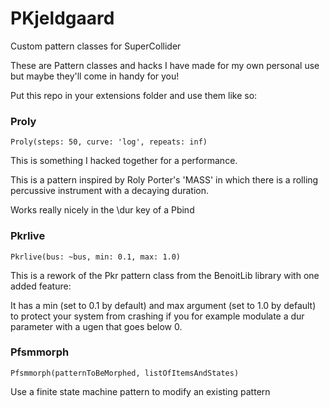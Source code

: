 # PKjeldgaard
Custom pattern classes for SuperCollider

These are Pattern classes and hacks I have made for my own personal use but maybe they'll come in handy for you!

Put this repo in your extensions folder and use them like so: 

### Proly
`Proly(steps: 50, curve: 'log', repeats: inf)`

This is something I hacked together for a performance. 

This is a pattern inspired by Roly Porter's 'MASS' in which there is a rolling
percussive instrument with a decaying duration. 

Works really nicely in the \dur key of a Pbind

### Pkrlive
`Pkrlive(bus: ~bus, min: 0.1, max: 1.0)`

This is a rework of the Pkr pattern class from the BenoitLib library with one added feature: 

It has a min (set to 0.1 by default) and max argument (set to 1.0 by default) to protect your system from crashing if you for example modulate a dur parameter with a ugen that goes below 0. 

### Pfsmmorph
`Pfsmmorph(patternToBeMorphed, listOfItemsAndStates)`

Use a finite state machine pattern to modify an existing pattern
